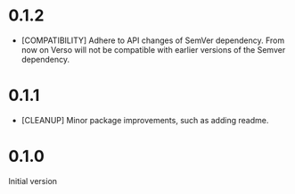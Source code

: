 # 0.1.2

* [COMPATIBILITY] Adhere to API changes of SemVer dependency. From now
                  on Verso will not be compatible with earlier versions
                  of the Semver dependency.

# 0.1.1

* [CLEANUP] Minor package improvements, such as adding readme.

# 0.1.0

Initial version
